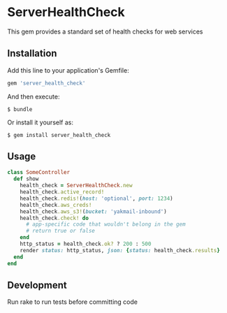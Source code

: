 # ServerHealthCheck

This gem provides a standard set of health checks for web services

## Installation

Add this line to your application's Gemfile:

```ruby
gem 'server_health_check'
```

And then execute:

    $ bundle

Or install it yourself as:

    $ gem install server_health_check

## Usage

```ruby
class SomeController
  def show
    health_check = ServerHealthCheck.new
    health_check.active_record!
    health_check.redis!(host: 'optional', port: 1234)
    health_check.aws_creds!
    health_check.aws_s3!(bucket: 'yakmail-inbound')
    health_check.check! do
      # app-specific code that wouldn't belong in the gem
      # return true or false
    end
    http_status = health_check.ok? ? 200 : 500
    render status: http_status, json: {status: health_check.results}
  end
end
```

## Development
Run rake to run tests before committing code
